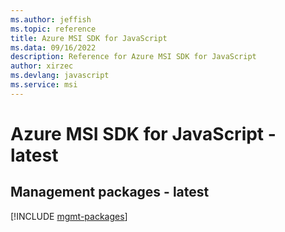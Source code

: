 ```yaml
---
ms.author: jeffish
ms.topic: reference
title: Azure MSI SDK for JavaScript
ms.data: 09/16/2022
description: Reference for Azure MSI SDK for JavaScript
author: xirzec
ms.devlang: javascript
ms.service: msi
---
```

# Azure MSI SDK for JavaScript - latest

## Management packages - latest
[!INCLUDE [mgmt-packages](msi-mgmt-index.md)]